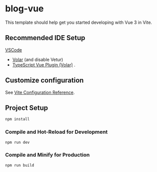 # blog-vue

This template should help get you started developing with Vue 3 in Vite.

## Recommended IDE Setup

[VSCode](https://code.visualstudio.com/)
+ [Volar](https://marketplace.visualstudio.com/items?itemName=johnsoncodehk.volar) (and disable Vetur)
+ [TypeScript Vue Plugin (Volar)](https://marketplace.visualstudio.com/items?itemName=johnsoncodehk.vscode-typescript-vue-plugin)
.

## Customize configuration

See [Vite Configuration Reference](https://vitejs.dev/config/).

## Project Setup

```sh
npm install
```

### Compile and Hot-Reload for Development

```sh
npm run dev
```

### Compile and Minify for Production

```sh
npm run build
```
